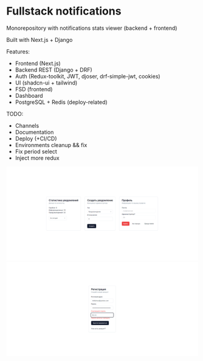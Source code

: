 # Fullstack notifications

Monorepository with notifications stats viewer (backend + frontend)

Built with Next.js + Django

Features:

- Frontend (Next.js)
- Backend REST (Django + DRF)
- Auth (Redux-toolkit, JWT, djoser, drf-simple-jwt, cookies)
- UI (shadcn-ui + tailwind)
- FSD (frontend)
- Dashboard
- PostgreSQL + Redis (deploy-related)

TODO:

- Channels
- Documentation
- Deploy (+CI/CD)
- Environments cleanup && fix
- Fix period select
- Inject more redux

![](/docs/dashboard.png)
![](/docs/auth.png)
